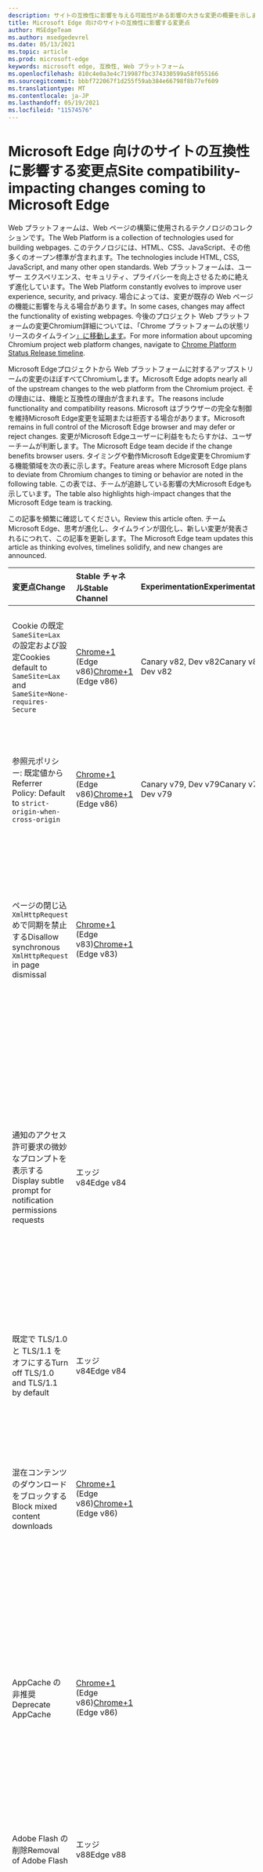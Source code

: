 ```yaml
---
description: サイトの互換性に影響を与える可能性がある影響の大きな変更の概要を示します。
title: Microsoft Edge 向けのサイトの互換性に影響する変更点
author: MSEdgeTeam
ms.author: msedgedevrel
ms.date: 05/13/2021
ms.topic: article
ms.prod: microsoft-edge
keywords: microsoft edge, 互換性, Web プラットフォーム
ms.openlocfilehash: 810c4e0a3e4c719987fbc374330599a58f055166
ms.sourcegitcommit: bbbf722067f1d255f59ab384e66798f8b77ef609
ms.translationtype: MT
ms.contentlocale: ja-JP
ms.lasthandoff: 05/19/2021
ms.locfileid: "11574576"
---
```

# <a name="site-compatibility-impacting-changes-coming-to-microsoft-edge"></a><span data-ttu-id="078ed-104">Microsoft Edge 向けのサイトの互換性に影響する変更点</span><span class="sxs-lookup"><span data-stu-id="078ed-104">Site compatibility-impacting changes coming to Microsoft Edge</span></span>  

<span data-ttu-id="078ed-105">Web プラットフォームは、Web ページの構築に使用されるテクノロジのコレクションです。</span><span class="sxs-lookup"><span data-stu-id="078ed-105">The Web Platform is a collection of technologies used for building webpages.</span></span>  <span data-ttu-id="078ed-106">このテクノロジには、HTML、CSS、JavaScript、その他多くのオープン標準が含まれます。</span><span class="sxs-lookup"><span data-stu-id="078ed-106">The technologies include HTML, CSS, JavaScript, and many other open standards.</span></span>  <span data-ttu-id="078ed-107">Web プラットフォームは、ユーザー エクスペリエンス、セキュリティ、プライバシーを向上させるために絶えず進化しています。</span><span class="sxs-lookup"><span data-stu-id="078ed-107">The Web Platform constantly evolves to improve user experience, security, and privacy.</span></span>  <span data-ttu-id="078ed-108">場合によっては、変更が既存の Web ページの機能に影響を与える場合があります。</span><span class="sxs-lookup"><span data-stu-id="078ed-108">In some cases, changes may affect the functionality of existing webpages.</span></span>  <span data-ttu-id="078ed-109">今後のプロジェクト Web プラットフォームの変更Chromium詳細については、「Chrome プラットフォームの状態リリースのタイムライン[」に移動します][ChromestatusFeaturesSchedule]。</span><span class="sxs-lookup"><span data-stu-id="078ed-109">For more information about upcoming Chromium project web platform changes, navigate to [Chrome Platform Status Release timeline][ChromestatusFeaturesSchedule].</span></span>  

<span data-ttu-id="078ed-110">Microsoft Edgeプロジェクトから Web プラットフォームに対するアップストリームの変更のほぼすべてChromiumします。</span><span class="sxs-lookup"><span data-stu-id="078ed-110">Microsoft Edge adopts nearly all of the upstream changes to the web platform from the Chromium project.</span></span>  <span data-ttu-id="078ed-111">その理由には、機能と互換性の理由が含まれます。</span><span class="sxs-lookup"><span data-stu-id="078ed-111">The reasons include functionality and compatibility reasons.</span></span>  <span data-ttu-id="078ed-112">Microsoft はブラウザーの完全な制御を維持Microsoft Edge変更を延期または拒否する場合があります。</span><span class="sxs-lookup"><span data-stu-id="078ed-112">Microsoft remains in full control of the Microsoft Edge browser and may defer or reject changes.</span></span>  <span data-ttu-id="078ed-113">変更がMicrosoft Edgeユーザーに利益をもたらすかは、ユーザーチームが判断します。</span><span class="sxs-lookup"><span data-stu-id="078ed-113">The Microsoft Edge team decide if the change benefits browser users.</span></span>  <span data-ttu-id="078ed-114">タイミングや動作Microsoft Edge変更をChromiumする機能領域を次の表に示します。</span><span class="sxs-lookup"><span data-stu-id="078ed-114">Feature areas where Microsoft Edge plans to deviate from Chromium changes to timing or behavior are noted in the following table.</span></span>  <span data-ttu-id="078ed-115">この表では、チームが追跡している影響の大Microsoft Edgeも示しています。</span><span class="sxs-lookup"><span data-stu-id="078ed-115">The table also highlights high-impact changes that the Microsoft Edge team is tracking.</span></span>  

<span data-ttu-id="078ed-116">この記事を頻繁に確認してください。</span><span class="sxs-lookup"><span data-stu-id="078ed-116">Review this article often.</span></span>  <span data-ttu-id="078ed-117">チームMicrosoft Edge、思考が進化し、タイムラインが固化し、新しい変更が発表されるにつれて、この記事を更新します。</span><span class="sxs-lookup"><span data-stu-id="078ed-117">The Microsoft Edge team updates this article as thinking evolves, timelines solidify, and new changes are announced.</span></span>  

| <span data-ttu-id="078ed-118">変更点</span><span class="sxs-lookup"><span data-stu-id="078ed-118">Change</span></span> | <span data-ttu-id="078ed-119">Stable チャネル</span><span class="sxs-lookup"><span data-stu-id="078ed-119">Stable Channel</span></span> | <span data-ttu-id="078ed-120">Experimentation</span><span class="sxs-lookup"><span data-stu-id="078ed-120">Experimentation</span></span> | <span data-ttu-id="078ed-121">追加情報</span><span class="sxs-lookup"><span data-stu-id="078ed-121">Additional information</span></span> |  
|:--- |:--- |:--- |:--- |
| <span data-ttu-id="078ed-122">Cookie の既定 `SameSite=Lax` の設定および設定</span><span class="sxs-lookup"><span data-stu-id="078ed-122">Cookies default to `SameSite=Lax` and</span></span> `SameSite=None-requires-Secure` | <span data-ttu-id="078ed-123">[Chrome+1](#release-comments) \(Edge v86\)</span><span class="sxs-lookup"><span data-stu-id="078ed-123">[Chrome+1](#release-comments) \(Edge v86\)</span></span>  | <span data-ttu-id="078ed-124">Canary v82, Dev v82</span><span class="sxs-lookup"><span data-stu-id="078ed-124">Canary v82, Dev v82</span></span> | <span data-ttu-id="078ed-125">この変更は、プロジェクトのChromiumプロジェクトでMicrosoft Edge発生します。</span><span class="sxs-lookup"><span data-stu-id="078ed-125">This change is happening in the Chromium project, on which Microsoft Edge is based.</span></span>  <span data-ttu-id="078ed-126">この変更の予定タイムラインを含む詳細については、[Chrome プラットフォームの状態] エントリ [に移動します][ChromestatusFeature5088147346030592]。</span><span class="sxs-lookup"><span data-stu-id="078ed-126">For more information, including the planned timeline by Google for this change, navigate to the [Chrome Platform Status entry][ChromestatusFeature5088147346030592].</span></span>  |  
| <span data-ttu-id="078ed-127">参照元ポリシー: 既定値から</span><span class="sxs-lookup"><span data-stu-id="078ed-127">Referrer Policy: Default to</span></span> `strict-origin-when-cross-origin` | <span data-ttu-id="078ed-128">[Chrome+1](#release-comments) \(Edge v86\)</span><span class="sxs-lookup"><span data-stu-id="078ed-128">[Chrome+1](#release-comments) \(Edge v86\)</span></span>  | <span data-ttu-id="078ed-129">Canary v79, Dev v79</span><span class="sxs-lookup"><span data-stu-id="078ed-129">Canary v79, Dev v79</span></span> | <span data-ttu-id="078ed-130">この変更は、プロジェクトのChromiumプロジェクトでMicrosoft Edge発生します。</span><span class="sxs-lookup"><span data-stu-id="078ed-130">This change is happening in the Chromium project, on which Microsoft Edge is based.</span></span>  <span data-ttu-id="078ed-131">この変更の予定タイムラインを含む詳細については、[Chrome プラットフォームの状態] エントリ [に移動します][ChromestatusFeature6251880185331712]。</span><span class="sxs-lookup"><span data-stu-id="078ed-131">For more information, including the planned timeline by Google for this change, navigate to the [Chrome Platform Status entry][ChromestatusFeature6251880185331712].</span></span>  |  
| <span data-ttu-id="078ed-132">ページの閉じ込 `XmlHttpRequest` めで同期を禁止する</span><span class="sxs-lookup"><span data-stu-id="078ed-132">Disallow synchronous `XmlHttpRequest` in page dismissal</span></span> | <span data-ttu-id="078ed-133">[Chrome+1](#release-comments) \(Edge v83\)</span><span class="sxs-lookup"><span data-stu-id="078ed-133">[Chrome+1](#release-comments) \(Edge v83\)</span></span> |  | <span data-ttu-id="078ed-134">この変更は、プロジェクトのChromiumプロジェクトでMicrosoft Edge発生します。</span><span class="sxs-lookup"><span data-stu-id="078ed-134">This change is happening in the Chromium project, on which Microsoft Edge is based.</span></span>  <span data-ttu-id="078ed-135">Chrome に一致Microsoft Edge、Edge v88 までこの変更をオフにするグループ ポリシーが提供されます。</span><span class="sxs-lookup"><span data-stu-id="078ed-135">Matching Chrome, Microsoft Edge offers a Group Policy to turn off this change until Edge v88.</span></span>  <span data-ttu-id="078ed-136">この変更の予定タイムラインを含む詳細については、[Chrome プラットフォームの状態] エントリ [に移動します][ChromestatusFeature4664843055398912]。</span><span class="sxs-lookup"><span data-stu-id="078ed-136">For more information, including the planned timeline by Google for this change, navigate to the [Chrome Platform Status entry][ChromestatusFeature4664843055398912].</span></span>  |  
| <span data-ttu-id="078ed-137">通知のアクセス許可要求の微妙なプロンプトを表示する</span><span class="sxs-lookup"><span data-stu-id="078ed-137">Display subtle prompt for notification permissions requests</span></span> | <span data-ttu-id="078ed-138">エッジ v84</span><span class="sxs-lookup"><span data-stu-id="078ed-138">Edge v84</span></span> |  | <span data-ttu-id="078ed-139">通知要求を静かにすると、アドレス バーに、または API を使用して要求されたサイト通知のアクセス許可の微妙な要求アイコンが表示されます。完全または標準のアクセス許可のフライアウト プロンプト UI が `Notifications` `Push` 置き換わります。</span><span class="sxs-lookup"><span data-stu-id="078ed-139">Quiet notification requests display a subtle request icon in the address bar for site notification permissions requested using the `Notifications` or `Push` API, replacing the full or standard permission flyout prompt UI.</span></span>  <span data-ttu-id="078ed-140">この機能は現在、すべてのユーザーに対して有効になっています。</span><span class="sxs-lookup"><span data-stu-id="078ed-140">This feature is currently enabled for all users.</span></span>  <span data-ttu-id="078ed-141">通知の静かな要求をオプトアウトするには、に移動します `edge://settings/content/notifications` 。</span><span class="sxs-lookup"><span data-stu-id="078ed-141">To opt out of quiet notification requests, navigate to `edge://settings/content/notifications`.</span></span>  <span data-ttu-id="078ed-142">今後、一部のシナリオMicrosoft Edge、完全なフライアウト通知プロンプトの再有効化についてチームが確認する場合があります。</span><span class="sxs-lookup"><span data-stu-id="078ed-142">In the future, the Microsoft Edge team may explore re-enabling the full flyout notification prompt in some scenarios.</span></span>  |  
| <span data-ttu-id="078ed-143">既定で TLS/1.0 と TLS/1.1 をオフにする</span><span class="sxs-lookup"><span data-stu-id="078ed-143">Turn off TLS/1.0 and TLS/1.1 by default</span></span> | <span data-ttu-id="078ed-144">エッジ v84</span><span class="sxs-lookup"><span data-stu-id="078ed-144">Edge v84</span></span> |  | <span data-ttu-id="078ed-145">[SSLMinVersion グループ][DeployedgeMicrosoftEdgePoliciesSslversionmin]ポリシーでは、TLS/1.0 および TLS/1.1 の再有効化が許可されます。ポリシーは Edge v90 まで使用可能なままです。</span><span class="sxs-lookup"><span data-stu-id="078ed-145">The [SSLMinVersion][DeployedgeMicrosoftEdgePoliciesSslversionmin] Group Policy permits re-enabling of TLS/1.0 and TLS/1.1; the policy remains available until Edge v90.</span></span>  |  
| <span data-ttu-id="078ed-146">混在コンテンツのダウンロードをブロックする</span><span class="sxs-lookup"><span data-stu-id="078ed-146">Block mixed content downloads</span></span> | <span data-ttu-id="078ed-147">[Chrome+1](#release-comments) \(Edge v86\)</span><span class="sxs-lookup"><span data-stu-id="078ed-147">[Chrome+1](#release-comments) \(Edge v86\)</span></span>  |  | <span data-ttu-id="078ed-148">この変更は、プロジェクトのChromiumプロジェクトでMicrosoft Edge発生します。</span><span class="sxs-lookup"><span data-stu-id="078ed-148">This change is happening in the Chromium project, on which Microsoft Edge is based.</span></span>  <span data-ttu-id="078ed-149">この変更の予定タイムラインを含む詳細については、Google のセキュリティ ブログ エントリ [に移動します][GoogleBlogSecurity20200206]。</span><span class="sxs-lookup"><span data-stu-id="078ed-149">For more information, including the planned timeline by Google for this change, navigate to the [Google security blog entry][GoogleBlogSecurity20200206].</span></span>  <span data-ttu-id="078ed-150">警告またはブロックするファイルの種類に関する Microsoft ロールアウトスケジュールは、Chrome の後の 1 つのリリースで計画されています。</span><span class="sxs-lookup"><span data-stu-id="078ed-150">The Microsoft rollout schedule on file types to warn or block is planned for one release after Chrome.</span></span>  |  
| <span data-ttu-id="078ed-151">AppCache の非推奨</span><span class="sxs-lookup"><span data-stu-id="078ed-151">Deprecate AppCache</span></span> | <span data-ttu-id="078ed-152">[Chrome+1](#release-comments) \(Edge v86\)</span><span class="sxs-lookup"><span data-stu-id="078ed-152">[Chrome+1](#release-comments) \(Edge v86\)</span></span>  |  | <span data-ttu-id="078ed-153">この変更は、プロジェクトのChromiumプロジェクトでMicrosoft Edge発生します。</span><span class="sxs-lookup"><span data-stu-id="078ed-153">This change is happening in the Chromium project, on which Microsoft Edge is based.</span></span>  <span data-ttu-id="078ed-154">詳細については [、WebDev のドキュメントに移動します][WebDevAppCacheRemoval]。</span><span class="sxs-lookup"><span data-stu-id="078ed-154">For more information, navigate to the [WebDev documentation][WebDevAppCacheRemoval].</span></span>  <span data-ttu-id="078ed-155">廃止の Microsoft ロールアウト スケジュールは、Chrome の後の 1 つのリリースで計画されています。</span><span class="sxs-lookup"><span data-stu-id="078ed-155">The Microsoft rollout schedule for deprecation is planned for one release after Chrome.</span></span>  <span data-ttu-id="078ed-156">[AppCache OriginTrial トークンを要求][ChromeDevelopersOrigintrialsAppCacheOriginTrial]すると、サイトは Edge v90 まで廃止された API を引き続き使用できます。</span><span class="sxs-lookup"><span data-stu-id="078ed-156">Requesting an [AppCache OriginTrial Token][ChromeDevelopersOrigintrialsAppCacheOriginTrial] allows sites to continue to use the deprecated API until Edge v90.</span></span>  |  
| <span data-ttu-id="078ed-157">Adobe Flash の削除</span><span class="sxs-lookup"><span data-stu-id="078ed-157">Removal of Adobe Flash</span></span> | <span data-ttu-id="078ed-158">エッジ v88</span><span class="sxs-lookup"><span data-stu-id="078ed-158">Edge v88</span></span>  |  | <span data-ttu-id="078ed-159">この変更は、プロジェクトのChromiumプロジェクトでMicrosoft Edge発生します。</span><span class="sxs-lookup"><span data-stu-id="078ed-159">This change is happening in the Chromium project, on which Microsoft Edge is based.</span></span>  <span data-ttu-id="078ed-160">詳細については[、「Adobe Flash Chromiumロードマップ」に移動します][ChromiumFlashRoadmapSupportRemoved]。</span><span class="sxs-lookup"><span data-stu-id="078ed-160">For more information, navigate to the [Adobe Flash Chromium Roadmap][ChromiumFlashRoadmapSupportRemoved].</span></span>  | 
| <span data-ttu-id="078ed-161">FTP をオフにし、削除する</span><span class="sxs-lookup"><span data-stu-id="078ed-161">Turn off and remove FTP</span></span> | <span data-ttu-id="078ed-162">エッジ v88</span><span class="sxs-lookup"><span data-stu-id="078ed-162">Edge v88</span></span>  | <span data-ttu-id="078ed-163">Edge Beta v87</span><span class="sxs-lookup"><span data-stu-id="078ed-163">Edge Beta v87</span></span> | <span data-ttu-id="078ed-164">Edge Beta v87 では、FTP サポートは既定でオフになっています。In Edge Stable v87 それは有効なままです。</span><span class="sxs-lookup"><span data-stu-id="078ed-164">In Edge Beta v87, FTP support is turned off by default; in Edge Stable v87 it remains enabled.</span></span>  <span data-ttu-id="078ed-165">Edge v88 では、FTP サポートは完全に削除されます。</span><span class="sxs-lookup"><span data-stu-id="078ed-165">In Edge v88, FTP support is removed entirely.</span></span>  <span data-ttu-id="078ed-166">この変更は、プロジェクトのChromiumプロジェクトでMicrosoft Edge発生します。</span><span class="sxs-lookup"><span data-stu-id="078ed-166">This change is happening in the Chromium project, on which Microsoft Edge is based.</span></span>  <span data-ttu-id="078ed-167">詳細については、「Chrome プラットフォームの状態エントリ [」に移動します][ChromestatusFeature6246151319715840]。</span><span class="sxs-lookup"><span data-stu-id="078ed-167">For more information, navigate to the [Chrome Platform Status Entry][ChromestatusFeature6246151319715840].</span></span>  <span data-ttu-id="078ed-168">FTP サポートが必要なサイトがある企業は、IE モードを使用するサイトを構成することで、FTP を引き続 [き使用できます][DeployedgeEdgeIeMode]。</span><span class="sxs-lookup"><span data-stu-id="078ed-168">Enterprises that have sites that still require FTP support can continue to use FTP by configuring the site to use [IE mode][DeployedgeEdgeIeMode].</span></span>  | 
| <span data-ttu-id="078ed-169">混在コンテンツ イメージの自動アップグレード</span><span class="sxs-lookup"><span data-stu-id="078ed-169">Autoupgrade mixed content images</span></span> | <span data-ttu-id="078ed-170">エッジ v88</span><span class="sxs-lookup"><span data-stu-id="078ed-170">Edge v88</span></span>  |  | <span data-ttu-id="078ed-171">イメージへのセキュリティ保護されていない \(HTTP\) 参照は、HTTPS に自動的にアップグレードされます。イメージが HTTPS 経由で使用できない場合、イメージのダウンロードは失敗します。</span><span class="sxs-lookup"><span data-stu-id="078ed-171">Non-secure \(HTTP\) references to images are automatically upgraded to HTTPS; if the image is not available over HTTPS, the image download fails.</span></span> <span data-ttu-id="078ed-172">この [機能を制御][DeployedgeMicrosoftEdgePoliciesInsecurecontentallowedforurls] するには、グループ ポリシーを使用できます。</span><span class="sxs-lookup"><span data-stu-id="078ed-172">A [Group Policy][DeployedgeMicrosoftEdgePoliciesInsecurecontentallowedforurls] is available to control this feature.</span></span> <span data-ttu-id="078ed-173">この変更は、プロジェクトのChromiumプロジェクトでMicrosoft Edge発生します。</span><span class="sxs-lookup"><span data-stu-id="078ed-173">This change is happening in the Chromium project, on which Microsoft Edge is based.</span></span> <span data-ttu-id="078ed-174">詳細については、「Chrome プラットフォームの状態」 [エントリに移動します][ChromestatusFeature4926989725073408]。</span><span class="sxs-lookup"><span data-stu-id="078ed-174">For more information, navigate to the [Chrome Platform Status entry][ChromestatusFeature4926989725073408].</span></span>  | 
| <span data-ttu-id="078ed-175">サードパーティの Cookie がブロックされている場合、HTTP 認証は許可されません</span><span class="sxs-lookup"><span data-stu-id="078ed-175">HTTP authentication disallowed when third-party cookies are blocked</span></span>  | <span data-ttu-id="078ed-176">Edge v87</span><span class="sxs-lookup"><span data-stu-id="078ed-176">Edge v87</span></span>  |  | <span data-ttu-id="078ed-177">Edge v87 から[、BlockThirdPartyCookies][DeployedgeMicrosoftEdgePoliciesBlockthirdpartycookies]ポリシーを使用するか、エッジ 設定 ページを介してサードパーティの要求に対して Cookie がブロックされている場合、HTTP 認証も許可されません。</span><span class="sxs-lookup"><span data-stu-id="078ed-177">Starting with Edge v87, when cookies are blocked for third-party requests, either using the [BlockThirdPartyCookies][DeployedgeMicrosoftEdgePoliciesBlockthirdpartycookies] policy or via the Edge Settings page, HTTP authentication is also disallowed.</span></span> <span data-ttu-id="078ed-178">この変更は、Enterpriseをホストするエンドポイント[][DeployedgeEdgeIeModePoliciesConfigureUsingUseEnterpriseModeIeWebsiteListPolicy]が HTTP 認証を使用する必要がある場合Internet Explorerモードのサイト 一覧のダウンロードに影響を与える可能性があります。</span><span class="sxs-lookup"><span data-stu-id="078ed-178">This change may impact Enterprise Mode [Site List downloads for Internet Explorer mode][DeployedgeEdgeIeModePoliciesConfigureUsingUseEnterpriseModeIeWebsiteListPolicy] if the endpoint hosting the list requires the use of HTTP authentication.</span></span>  <span data-ttu-id="078ed-179">Cookie と HTTP 認証の両方を Enterpriseモード サイト 一覧のダウンロードに使用するには[、CookieAllowedForURLs][DeployedgeMicrosoftEdgePoliciesCookiesallowedforurls]ポリシーに一致する URL パターンを追加します。</span><span class="sxs-lookup"><span data-stu-id="078ed-179">To allow the use of both cookies and HTTP authentication for Enterprise Mode Site List downloads, add a matching URL pattern to the [CookiesAllowedForURLs][DeployedgeMicrosoftEdgePoliciesCookiesallowedforurls] policy.</span></span>  |   

##### <a name="release-comments"></a><span data-ttu-id="078ed-180">コメントのリリース</span><span class="sxs-lookup"><span data-stu-id="078ed-180">Release comments</span></span>  

:::row:::
   :::column span="1":::
      <span data-ttu-id="078ed-181">Chrome+1</span><span class="sxs-lookup"><span data-stu-id="078ed-181">Chrome+1</span></span>  
   :::column-end:::
   :::column span="2":::
      <span data-ttu-id="078ed-182">ユーザーと開発者からのフィードバックに基づいて、示された機能または変更は Chrome の後にリリースされます。</span><span class="sxs-lookup"><span data-stu-id="078ed-182">Based on user and developer feedback, the indicated feature or change ships one release after Chrome.</span></span>  
   :::column-end:::
:::row-end:::
:::row:::
   :::column span="1":::
      <span data-ttu-id="078ed-183">Chrome または Chrome+1</span><span class="sxs-lookup"><span data-stu-id="078ed-183">Chrome or Chrome+1</span></span>  
   :::column-end:::
   :::column span="2":::
      <span data-ttu-id="078ed-184">ユーザーと開発者からのフィードバックに基づいて、示された機能または変更が Chrome の後に同時または 1 つのリリースで出荷されます。</span><span class="sxs-lookup"><span data-stu-id="078ed-184">Based on user and developer feedback, the indicated feature or change ships at the same time or one release after Chrome.</span></span>  
   :::column-end:::
:::row-end:::

<!-- links -->  

[DeployedgeEdgeIeMode]: /deployedge/edge-ie-mode "IE モードの|Microsoft Docs"  
[DeployedgeEdgeIeModePoliciesConfigureUsingUseEnterpriseModeIeWebsiteListPolicy]: /deployedge/edge-ie-mode-policies#configure-using-the-use-the-enterprise-mode-ie-website-list-policy "[ネットワーク モード IE web サイトのEnterpriseポリシーを使用して構成する - IE モード ポリシーを構成|Microsoft Docs"  
[DeployedgeMicrosoftEdgePoliciesBlockthirdpartycookies]: /deployedge/microsoft-edge-policies#blockthirdpartycookies "BlockThirdPartyCookies - Microsoft Edge - ポリシー |Microsoft Docs"  
[DeployedgeMicrosoftEdgePoliciesCookiesallowedforurls]: /deployedge/microsoft-edge-policies#cookiesallowedforurls "CookieAllowedForUrls - Microsoft Edge - ポリシー |Microsoft Docs"  
[DeployedgeMicrosoftEdgePoliciesInsecurecontentallowedforurls]:  /deployedge/microsoft-edge-policies#insecurecontentallowedforurls "InsecureContentAllowedForUrls - Microsoft Edge - ポリシー |Microsoft Docs"  
[DeployedgeMicrosoftEdgePoliciesSslversionmin]: /deployedge/microsoft-edge-policies#sslversionmin "SSLVersionMin - Microsoft Edge - ポリシー |Microsoft Docs"  

[ChromestatusFeaturesSchedule]: https://www.chromestatus.com/features/schedule "タイムライン のリリース|Chrome プラットフォームの状態"  
[ChromestatusFeature4664843055398912]: https://chromestatus.com/feature/4664843055398912 "ページの却下 JavaScript サーバーで同期 XHR を許可|Chrome プラットフォームの状態"  
[ChromestatusFeature4926989725073408]: https://chromestatus.com/feature/4926989725073408 "Autoupgrade Image Mixed Content |Chrome プラットフォームの状態"  
[ChromestatusFeature5088147346030592]: https://chromestatus.com/feature/5088147346030592 "Cookie の既定値は SameSite=Lax |Chrome プラットフォームの状態"  
[ChromestatusFeature6246151319715840]: https://chromestatus.com/feature/6246151319715840 "FTP サポートの廃止|Chrome プラットフォームの状態"  
[ChromestatusFeature6251880185331712]: https://chromestatus.com/feature/6251880185331712 "参照元ポリシー: 既定で strict-origin-when-cross-origin |Chrome プラットフォームの状態"  

[ChromiumFlashRoadmapSupportRemoved]: https://www.chromium.org/flash-roadmap#TOC-Flash-Support-Removed-from-Chromium-Target:-Chrome-88---Jan-2021- "Flash のサポート Chromium (ターゲット: Chrome 88+ - 2021 年 1 月) - Flash ロードマップ |Chromiumプロジェクト"  

[ChromeDevelopersOrigintrialsAppCacheOriginTrial]: https://developers.chrome.com/origintrials/#/view_trial/1776670052997660673 "AppCache OriginTrial トークン |Chrome 開発者"  

[GoogleBlogSecurity20200206]: https://security.googleblog.com/2020/02/protecting-users-from-insecure_6.html "Google Chrome の安全でないダウンロードからユーザーを保護する - Google Online セキュリティ ブログ" 

[WebDevAppCacheRemoval]: https://web.dev/appcache-removal "AppCache の削除の準備|web.dev"  

<!--todo:  cleanup links  -->  
